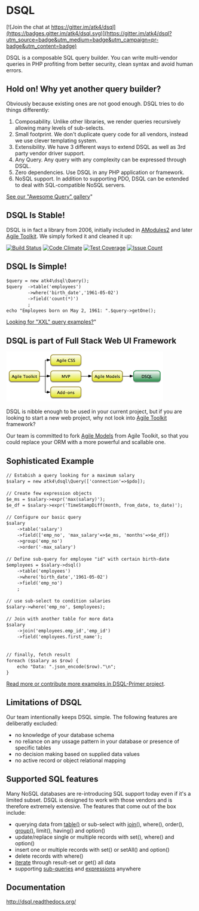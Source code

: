 # DSQL

[![Join the chat at https://gitter.im/atk4/dsql](https://badges.gitter.im/atk4/dsql.svg)](https://gitter.im/atk4/dsql?utm_source=badge&utm_medium=badge&utm_campaign=pr-badge&utm_content=badge)

DSQL is a composable SQL query builder. You can write multi-vendor queries in PHP profiting from better security, clean syntax and avoid human errors. 


## Hold on! Why yet another query builder?

Obviously because existing ones are not good enough. DSQL tries to do things differently:

1. Composability. Unlike other libraries, we render queries recursively allowing many levels of sub-selects.
2. Small footprint. We don't duplicate query code for all vendors, instead we use clever templating system.
3. Extensibility. We have 3 different ways to extend DSQL as well as 3rd party vendor driver support.
4. Any Query. Any query with any complexity can be expressed through DSQL.
5. Zero dependencies. Use DSQL in any PHP application or framework.
6. NoSQL support. In addition to supporting PDO, DSQL can be extended to deal with SQL-compatible NoSQL servers.

[See our "Awesome Query" gallery](https://github.com/atk4/dsql/wiki/Awesome-Queries)"


## DSQL Is Stable!

DSQL is in fact a library from 2006, initially included in [AModules2](https://sourceforge.net/projects/amodules3/) and later [Agile Toolkit](https://github.com/atk4/atk4/blob/release-4.0.1/lib/DBlite/dsql.php). We simply forked it and cleaned it up:

[![Build Status](https://travis-ci.org/atk4/dsql.png?branch=develop)](https://travis-ci.org/atk4/dsql)
[![Code Climate](https://codeclimate.com/github/atk4/dsql/badges/gpa.svg)](https://codeclimate.com/github/atk4/dsql)
[![Test Coverage](https://codeclimate.com/github/atk4/dsql/badges/coverage.svg)](https://codeclimate.com/github/atk4/dsql/coverage)
[![Issue Count](https://codeclimate.com/github/atk4/dsql/badges/issue_count.svg)](https://codeclimate.com/github/atk4/dsql)


## DSQL Is Simple!

```
$query = new atk4\dsql\Query();
$query  ->table('employees')
        ->where('birth_date','1961-05-02')
        ->field('count(*)')
        ;
echo "Employees born on May 2, 1961: ".$query->getOne();
```

[Looking for "XXL" query examples?](https://github.com/atk4/dsql/wiki/Awesome-Queries)"


## DSQL is part of Full Stack Web UI Framework

![image](docs/files/agiletoolkit.png)

DSQL is nibble enough to be used in your current project, but if you are looking to start a new web
project, why not look into [Agile Toolkit](http://agiletoolkit.org/) framework?

Our team is committed to fork [Agile Models](https://github.com/atk4/models) from Agile Toolkit, so
that you could replace your ORM with a more powerful and scallable one. 

## Sophisticated Example

```
// Estabish a query looking for a maximum salary
$salary = new atk4\dsql\Query(['connection'=>$pdo]);

// Create few expression objects
$e_ms = $salary->expr('max(salary)');
$e_df = $salary->expr('TimeStampDiff(month, from_date, to_date)');

// Configure our basic query
$salary
    ->table('salary')
    ->field(['emp_no', 'max_salary'=>$e_ms, 'months'=>$e_df])
    ->group('emp_no')
    ->order('-max_salary')

// Define sub-query for employee "id" with certain birth-date
$employees = $salary->dsql()
    ->table('employees')
    ->where('birth_date','1961-05-02')
    ->field('emp_no')
    ;

// use sub-select to condition salaries
$salary->where('emp_no', $employees);

// Join with another table for more data
$salary
    ->join('employees.emp_id','emp_id')
    ->field('employees.first_name');


// finally, fetch result
foreach ($salary as $row) {
    echo "Data: ".json_encode($row)."\n";
}
```

[Read more or contribute more examples in DSQL-Primer project](https://github.com/atk4/dsql-primer).

## Limitations of DSQL

Our team intentionally keeps DSQL simple. The following features are deliberatly excluded:

 - no knowledge of your database schema
 - no reliance on any ussage pattern in your database or presence of specific tables
 - no decision making based on supplied data values
 - no active record or object relational mapping
 
## Supported SQL features

Many NoSQL databases are re-introducing SQL support today even if it's a limited subset. DSQL is designed to work with those vendors and is therefore extremely extensive. The features that come out of the box include:

 - querying data from [table()](http://dsql.readthedocs.org/en/latest/queries.html#modifying-your-query) or sub-select with [join()](http://dsql.readthedocs.org/en/develop/queries.html#joining-with-other-tables), where(), order(), [group()](http://dsql.readthedocs.org/en/develop/queries.html#grouping-results-by-field), limit(), having() and option() 
 - update/replace single or multiple records with set(), where() and option()
 - insert one or multiple records with set() or setAll() and option()
 - delete records with where()
 - [iterate](http://dsql.readthedocs.org/en/latest/quickstart.html#fetching-result) through result-set or get() all data
 - supporting [sub-queries](http://dsql.readthedocs.org/en/latest/queries.html#using-query-as-expression) and [expressions](http://dsql.readthedocs.org/en/latest/expressions.html#expressions) anywhere


## Documentation

http://dsql.readthedocs.org/
